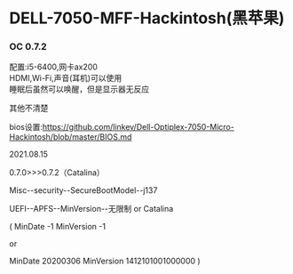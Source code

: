 # DELL-7050-MFF-Hackintosh(黑苹果)


### OC 0.7.2

配置:i5-6400,网卡ax200  
HDMI,Wi-Fi,声音(耳机)可以使用  
睡眠后虽然可以唤醒，但是显示器无反应

其他不清楚

bios设置:https://github.com/linkev/Dell-Optiplex-7050-Micro-Hackintosh/blob/master/BIOS.md

2021.08.15         

0.7.0>>>0.7.2（Catalina）

Misc--security--SecureBootModel--j137

UEFI--APFS--MinVersion--无限制 or Catalina

(  MinDate   -1                  MinVersion    -1               

   or

   MinDate    20200306     MinVersion    1412101001000000   )

 

